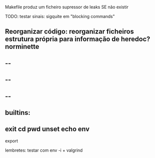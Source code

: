 Makefile produz um ficheiro supressor de leaks SE não existir

TODO: testar sinais:
sigquite em "blocking commands"

Reorganizar código:
    reorganizar ficheiros
    estrutura própria para informação de heredoc?
norminette
--
--
--
--
--
--
--
builtins:
--
exit
cd
pwd
unset
echo
env
--
export


lembretes:
testar com env -i + valgrind
